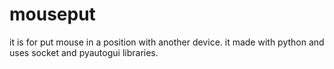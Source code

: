 # mouseput
it is for put mouse in a position with another device. it made with python and uses socket and pyautogui libraries.
